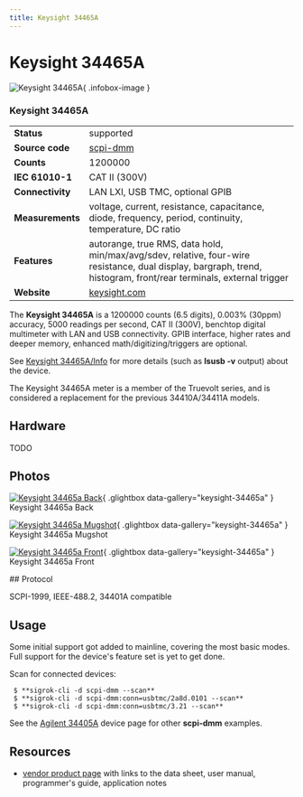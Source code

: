 ```yaml
---
title: Keysight 34465A
---
```


# Keysight 34465A

<div class="infobox" markdown>

![Keysight 34465A](./img/Keysight-34465a-back.png){ .infobox-image }

### Keysight 34465A

| | |
|---|---|
| **Status** | supported |
| **Source code** | [scpi-dmm](https://github.com/OpenTraceLab/OpenTraceCapture/tree/main/src/hardware/scpi-dmm) |
| **Counts** | 1200000 |
| **IEC 61010-1** | CAT II (300V) |
| **Connectivity** | LAN LXI, USB TMC, optional GPIB |
| **Measurements** | voltage, current, resistance, capacitance, diode, frequency, period, continuity, temperature, DC ratio |
| **Features** | autorange, true RMS, data hold, min/max/avg/sdev, relative, four-wire resistance, dual display, bargraph, trend, histogram, front/rear terminals, external trigger |
| **Website** | [keysight.com](https://www.keysight.com/de/pdx-2891457-pn-34465A/digital-multimeter-6-digit-truevolt-dmm) |

</div>

The **Keysight 34465A** is a 1200000 counts (6.5 digits), 0.003% (30ppm) accuracy, 5000 readings per second, CAT II (300V), benchtop digital multimeter with LAN and USB connectivity. GPIB interface, higher rates and deeper memory, enhanced math/digitizing/triggers are optional.

See [Keysight 34465A/Info](https://sigrok.org/wiki/Keysight_34465A/Info) for more details (such as **lsusb -v** output) about the device.

The Keysight 34465A meter is a member of the Truevolt series, and is considered a replacement for the previous 34410A/34411A models.

## Hardware

TODO

## Photos

<div class="photo-grid" markdown>

[![Keysight 34465a Back](./img/Keysight-34465a-back.png)](./img/Keysight-34465a-back.png "Keysight 34465a Back"){ .glightbox data-gallery="keysight-34465a" }
<span class="caption">Keysight 34465a Back</span>

[![Keysight 34465a Mugshot](./img/Keysight-34465a-mugshot.png)](./img/Keysight-34465a-mugshot.png "Keysight 34465a Mugshot"){ .glightbox data-gallery="keysight-34465a" }
<span class="caption">Keysight 34465a Mugshot</span>

[![Keysight 34465a Front](./img/Keysight-34465a-front.png)](./img/Keysight-34465a-front.png "Keysight 34465a Front"){ .glightbox data-gallery="keysight-34465a" }
<span class="caption">Keysight 34465a Front</span>

</div>
## Protocol

SCPI-1999, IEEE-488.2, 34401A compatible

## Usage

Some initial support got added to mainline, covering the most basic modes.  Full support for the device's feature set is yet to get done.

Scan for connected devices:

```
 $ **sigrok-cli -d scpi-dmm --scan**
 $ **sigrok-cli -d scpi-dmm:conn=usbtmc/2a8d.0101 --scan**
 $ **sigrok-cli -d scpi-dmm:conn=usbtmc/3.21 --scan**

```

See the [Agilent 34405A](https://sigrok.org/wiki/Agilent_34405A) device page for other **scpi-dmm** examples.

## Resources
- [vendor product page](https://www.keysight.com/de/pdx-2891457-pn-34465A/digital-multimeter-6-digit-truevolt-dmm) with links to the data sheet, user manual, programmer's guide, application notes

